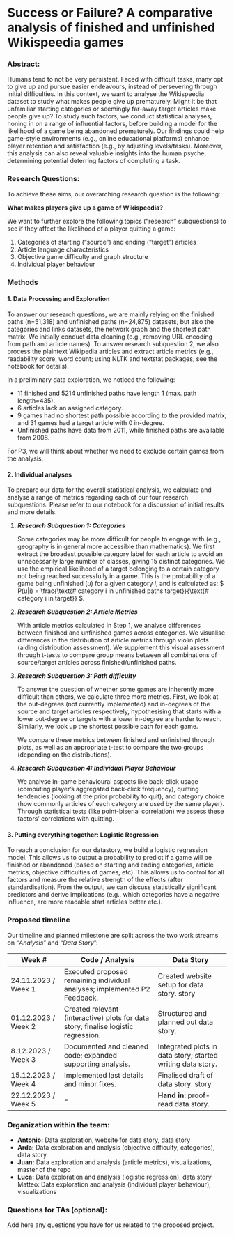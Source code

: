# Success or Failure? A comparative analysis of finished and unfinished Wikispeedia games

### Abstract: 

Humans tend to not be very persistent. Faced with difficult tasks, many opt to give up and pursue easier endeavours, instead of persevering through initial difficulties. In this context, we want to analyse the Wikispeedia dataset to study what makes people give up prematurely. Might it be that unfamiliar starting categories or seemingly far-away target articles make people give up? To study such factors, we conduct statistical analyses, honing in on a range of influential factors, before building a model for the likelihood of a game being abandoned prematurely. Our findings could help game-style environments (e.g., online educational platforms) enhance player retention and satisfaction (e.g., by adjusting levels/tasks). Moreover, this analysis can also reveal valuable insights into the human psyche, determining potential deterring factors of completing a task.

### Research Questions: 
To achieve these aims, our overarching research question is the following:

****What makes players give up a game of Wikispeedia?****

We want to further explore the following topics (“research” subquestions) to see if they affect the likelihood of a player quitting a game:
1. Categories of starting (“source”) and ending (“target”) articles
2. Article language characteristics
3. Objective game difficulty and graph structure
4. Individual player behaviour 

### Methods
#### 1. Data Processing and Exploration

To answer our research questions, we are mainly relying on the finished paths (n=51,318) and unfinished paths (n=24,875) datasets, but also the categories and links datasets, the network graph and the shortest path matrix. We initially conduct data cleaning (e.g., removing URL encoding from path and article names). To answer research subquestion 2, we also process the plaintext Wikipedia articles and extract article metrics (e.g., readability score, word count; using NLTK and textstat packages, see the notebook for details).

In a preliminary data exploration, we noticed the following:
* 11 finished and 5214 unfinished paths have length 1 (max. path length=435).
* 6 articles lack an assigned category.
* 9 games had no shortest path possible according to the provided matrix, and 31 games had a target article with 0 in-degree. 
* Unfinished paths have data from 2011, while finished paths are available from 2008.

For P3, we will think about whether we need to exclude certain games from the analysis.

#### 2. Individual analyses

To prepare our data for the overall statistical analysis, we calculate and analyse a range of metrics regarding each of our four research subquestions. Please refer to our notebook for a discussion of initial results and more details.

  1. ***Research Subquestion 1: Categories***

      Some categories may be more difficult for people to engage with (e.g., geography is in general more accessible than mathematics). We first extract the broadest possible category label for each article to avoid an unnecessarily large number of classes, giving 15 distinct categories. We use the empirical likelihood of a target belonging to a certain category not being reached successfully in a game. This is the probability of a game being unfinished ($u$) for a given category $i$, and is calculated as:
      $ P(u|i) = \frac{\text{\# category i in unfinished paths target}}{\text{\# category i in target}} $.

  2. ***Research Subquestion 2: Article Metrics***
  
      With article metrics calculated in Step 1, we analyse differences between finished and unfinished games across categories. We visualise differences in the distribution of article metrics through violin plots (aiding distribution assessment). We supplement this visual assessment through t-tests to compare group means between all combinations of source/target articles across finished/unfinished paths.

  3. ***Research Subquestion 3: Path difficulty***

      To answer the question of whether some games are inherently more difficult than others, we calculate three more metrics. First, we look at the out-degrees (not currently implemented) and in-degrees of the source and target articles respectively, hypothesising that starts with a lower out-degree or targets with a lower in-degree are harder to reach. Similarly, we look up the shortest possible path for each game. 

      We compare these metrics between finished and unfinished through plots, as well as an appropriate t-test to compare the two groups (depending on the distributions). 

  4. ***Research Subquestion 4: Individual Player Behaviour***
  
      We analyse in-game behavioural aspects like back-click usage (computing player’s aggregated back-click frequency), quitting tendencies (looking at the prior probability to quit), and category choice (how commonly articles of each category are used by the same player). Through statistical tests (like point-biserial correlation) we assess these factors’ correlations with quitting. 
      

#### 3. Putting everything together: Logistic Regression

To reach a conclusion for our datastory, we build a logistic regression model. This allows us to output a probability to predict if a game will be finished or abandoned (based on starting and ending categories, article metrics, objective difficulties of games, etc). This allows us to control for all factors and measure the relative strength of the effects (after standardisation). From the output, we can discuss statistically significant predictors and derive implications (e.g., which categories have a negative influence, are more readable start articles better etc.).



### Proposed timeline
Our timeline and planned milestone are split across the two work streams on “*Analysis*” and “*Data Story*”:

| Week #                   | Code / Analysis                                                                         | Data Story                                                              |
|--------------------------|-----------------------------------------------------------------------------------------|-------------------------------------------------------------------------|
| 24.11.2023 / Week 1 | Executed proposed remaining individual analyses; implemented P2 Feedback.                    | Created website setup for data story. story                    |
| 01.12.2023 / Week 2  | Created relevant (interactive) plots for data story; finalise logistic regression. | Structured and planned out data story.                              |
| 8.12.2023 / Week 3  | Documented and cleaned code; expanded supporting analysis.                   | Integrated plots in data story; started writing data story. |
| 15.12.2023 / Week 4 | Implemented last details and minor fixes.                                                 | Finalised draft of data story. story                                            |
| 22.12.2023 / Week 5 | -                                                                                       | **Hand in:** proof-read data story.                          |


### Organization within the team:
* **Antonio:** Data exploration, website for data story, data story
* **Arda:** Data exploration and analysis (objective difficulty, categories), data story
* **Juan:** Data exploration and analysis (article metrics), visualizations, master of the repo
* **Luca:** Data exploration and analysis (logistic regression), data story
Matteo: Data exploration and analysis (individual player behaviour), visualizations


### Questions for TAs (optional): 
Add here any questions you have for us related to the proposed project.

